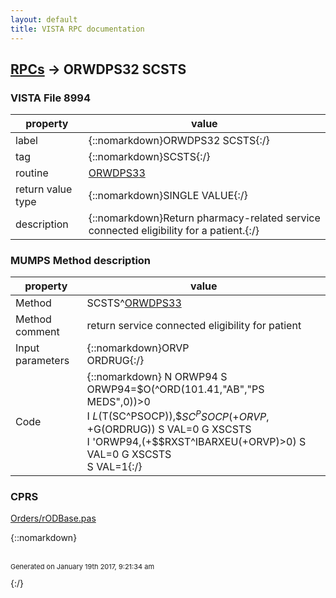 ```yaml
---
layout: default
title: VISTA RPC documentation
---
```




## [RPCs](TableOfContent.md) &#8594; ORWDPS32 SCSTS 



### VISTA File 8994 


 property | value 
--- | --- 
 label | {::nomarkdown}ORWDPS32 SCSTS{:/}
 tag | {::nomarkdown}SCSTS{:/}
 routine | [ORWDPS33](http://code.osehra.org/dox/Routine_ORWDPS33_source.html)
 return value type | {::nomarkdown}SINGLE VALUE{:/}
 description | {::nomarkdown}Return pharmacy-related service connected eligibility for a patient.{:/}


### MUMPS Method description

 property | value 
 --- | --- 
 Method | SCSTS^[ORWDPS33](http://code.osehra.org/dox/Routine_ORWDPS33_source.html)
 Method comment | return service connected eligibility for patient
 Input parameters | {::nomarkdown}ORVP<br>ORDRUG{:/}
 Code | {::nomarkdown}  N ORWP94 S ORWP94=$O(^ORD(101.41,"AB","PS MEDS",0))>0<br> I $L($T(SC^PSOCP)),$$SC^PSOCP(+ORVP,+$G(ORDRUG)) S VAL=0 G XSCSTS<br> I 'ORWP94,(+$$RXST^IBARXEU(+ORVP)>0) S VAL=0 G XSCSTS<br> S VAL=1{:/}


### CPRS

[Orders/rODBase.pas](https://github.com/OSEHRA/VistA/blob/master/Packages/Order%20Entry%20Results%20Reporting/CPRS/CPRS-Chart/Orders/rODBase.pas")

{::nomarkdown} <br/><br/><p style="font-size: 11px">Generated on January 19th 2017, 9:21:34 am</p>{:/}